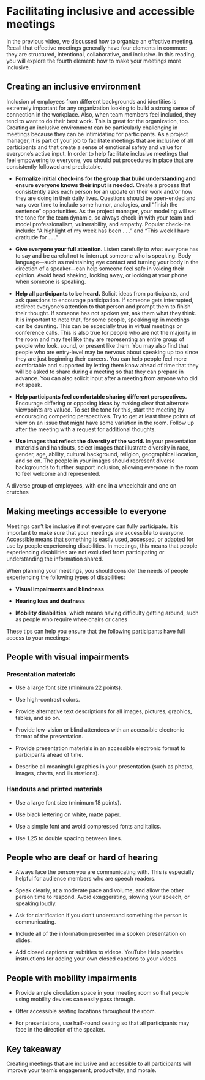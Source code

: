 # Facilitating inclusive and accessible meetings
In the previous video, we discussed how to organize an effective meeting. Recall that effective meetings generally have four elements in common: they are structured, intentional, collaborative, and inclusive. In this reading, you will explore the fourth element: how to make your meetings more inclusive. 

## Creating an inclusive environment
Inclusion of employees from different backgrounds and identities is extremely important for any organization looking to build a strong sense of connection in the workplace. Also, when team members feel included, they tend to want to do their best work. This is great for the organization, too. Creating an inclusive environment can be particularly challenging in meetings because they can be intimidating for participants. As a project manager, it is part of your job to facilitate meetings that are inclusive of all participants and that create a sense of emotional safety and value for everyone’s active input. In order to help facilitate inclusive meetings that feel empowering to everyone, you should put procedures in place that are consistently followed and predictable. 

* **Formalize initial check-ins for the group that build understanding and ensure everyone knows their input is needed.** Create a process that consistently asks each person for an update on their work and/or how they are doing in their daily lives. Questions should be open-ended and vary over time to include some humor, analogies, and “finish the sentence” opportunities. As the project manager, your modeling will set the tone for the team dynamic, so always check-in with your team and model professionalism, vulnerability, and empathy. Popular check-ins include: “A highlight of my week has been . . .” and “This week I have gratitude for . . .” 

* **Give everyone your full attention.** Listen carefully to what everyone has to say and be careful not to interrupt someone who is speaking. Body language—such as maintaining eye contact and turning your body in the direction of a speaker—can help someone feel safe in voicing their opinion. Avoid head shaking, looking away, or looking at your phone when someone is speaking.

* **Help all participants to be heard.** Solicit ideas from participants, and ask questions to encourage participation. If someone gets interrupted, redirect everyone’s attention to that person and prompt them to finish their thought. If someone has not spoken yet, ask them what they think. It is important to note that, for some people, speaking up in meetings can be daunting. This can be especially true in virtual meetings or conference calls. This is also true for people who are not the majority in the room and may feel like they are representing an entire group of people who look, sound, or present like them. You may also find that people who are entry-level may be nervous about speaking up too since they are just beginning their careers. You can help people feel more comfortable and supported by letting them know ahead of time that they will be asked to share during a meeting so that they can prepare in advance. You can also solicit input after a meeting from anyone who did not speak.

* **Help participants feel comfortable sharing different perspectives.** Encourage differing or opposing ideas by making clear that alternate viewpoints are valued. To set the tone for this, start the meeting by encouraging competing perspectives. Try to get at least three points of view on an issue that might have some variation in the room. Follow up after the meeting with a request for additional thoughts. 

* **Use images that reflect the diversity of the world.** In your presentation materials and handouts, select images that illustrate diversity in race, gender, age, ability, cultural background, religion, geographical location, and so on. The people in your images should represent diverse backgrounds to further support inclusion, allowing everyone in the room to feel welcome and represented. 

A diverse group of employees, with one in a wheelchair and one on crutches

## Making meetings accessible to everyone
Meetings can’t be inclusive if not everyone can fully participate. It is important to make sure that your meetings are accessible to everyone. Accessible means that something is easily used, accessed, or adapted for use by people experiencing disabilities. In meetings, this means that people experiencing disabilities are not excluded from participating or understanding the information shared. 

When planning your meetings, you should consider the needs of people experiencing the following types of disabilities:

* **Visual impairments and blindness**

* **Hearing loss and deafness**

* **Mobility disabilities**, which means having difficulty getting around, such as people who require wheelchairs or canes

These tips can help you ensure that the following participants have full access to your meetings:

## People with visual impairments
### Presentation materials
* Use a large font size (minimum 22 points).

* Use high-contrast colors.

* Provide alternative text descriptions for all images, pictures, graphics, tables, and so on.

* Provide low-vision or blind attendees with an accessible electronic format of the presentation.

* Provide presentation materials in an accessible electronic format to participants ahead of time.

* Describe all meaningful graphics in your presentation (such as photos, images, charts, and illustrations).

### Handouts and printed materials
* Use a large font size (minimum 18 points).

* Use black lettering on white, matte paper.

* Use a simple font and avoid compressed fonts and italics.

* Use 1.25 to double spacing between lines.

## People who are deaf or hard of hearing
* Always face the person you are communicating with. This is especially helpful for audience members who are speech readers.

* Speak clearly, at a moderate pace and volume, and allow the other person time to respond. Avoid exaggerating, slowing your speech, or speaking loudly.

* Ask for clarification if you don’t understand something the person is communicating.

* Include all of the information presented in a spoken presentation on slides.

* Add closed captions or subtitles to videos. YouTube Help provides instructions for adding your own closed captions to your videos. 

## People with mobility impairments
* Provide ample circulation space in your meeting room so that people using mobility devices can easily pass through. 

* Offer accessible seating locations throughout the room. 

* For presentations, use half-round seating so that all participants may face in the direction of the speaker. 

## Key takeaway
Creating meetings that are inclusive and accessible to all participants will improve your team’s engagement, productivity, and morale.